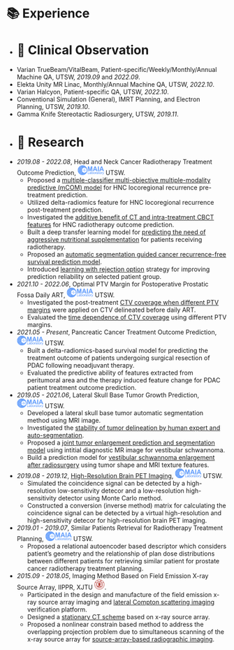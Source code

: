
# 📚 Experience
* # 🏥 Clinical Observation 

- Varian TrueBeam/VitalBeam, Patient-specific/Weekly/Monthly/Annual Machine QA, UTSW, *2019.09* and *2022.09*.
- Elekta Unity MR Linac, Monthly/Annual Machine QA, UTSW, *2022.10*.
- Varian Halcyon, Patient-specific QA, UTSW, *2022.10*.
- Conventional Simulation (General), IMRT Planning, and Electron Planning, UTSW, *2019.10*.
- Gamma Knife Stereotactic Radiosurgery, UTSW, *2019.11*.

* # 📖 Research

- *2019.08 - 2022.08*, Head and Neck Cancer Radiotherapy Treatment Outcome Prediction, <a href="https://www.utsouthwestern.edu/labs/maia/"><img class="svg" src="/images/MAIA.svg" width="60pt"></a> UTSW.
  - Proposed a [multiple-classifier multi-objective multiple-modality predictive (mCOM) model](https://aapm.onlinelibrary.wiley.com/doi/full/10.1002/mp.14388) for HNC locoregional recurrence pre-treatment prediction.
  - Utilized delta-radiomics feature for HNC locoregional recurrence post-treatment prediction.
  - Investigated the [additive benefit of CT and intra-treatment CBCT features](https://qims.amegroups.com/article/view/74434/html) for HNC radiotherapy outcome prediction.
  - Built a deep transfer learning model for [predicting the need of aggressive nutritional supplementation](https://www.sciencedirect.com/science/article/pii/S0167814022002249) for patients receiving radiotherapy.
  - Proposed an [automatic segmentation guided cancer recurrence-free survival prediction model](https://arxiv.org/abs/2209.11268).
  - Introduced [learning with rejection option](https://aapm.onlinelibrary.wiley.com/doi/10.1002/mp.16132) strategy for improving prediction reliability on selected patient group.
- *2021.10 - 2022.06*, Optimal PTV Margin for Postoperative Prostatic Fossa Daily ART, <a href="https://www.utsouthwestern.edu/labs/maia/"><img class="svg" src="/images/MAIA.svg" width="60pt"></a> UTSW.
  - Investigated the post-treatment [CTV coverage when different PTV margins](https://www.practicalradonc.org/article/S1879-8500(22)00366-6/fulltext) were applied on CTV delineated before daily ART.
  - Evaluated the [time dependence of CTV coverage](https://www.redjournal.org/article/S0360-3016(22)03052-8/fulltext) using different PTV margins.
- *2021.05 - Present*, Pancreatic Cancer Treatment Outcome Prediction, <a href="https://www.utsouthwestern.edu/labs/maia/"><img class="svg" src="/images/MAIA.svg" width="60pt"></a> UTSW.
  - Built a delta-radiomics-based survival model for predicting the treatment outcome of patients undergoing surgical resection of PDAC following neoadjuvant therapy. 
  - Evaluated the predictive ability of features extracted from peritumoral area and the therapy induced feature change for PDAC patient treatment outcome prediction.
- *2019.05 - 2021.06*, Lateral Skull Base Tumor Growth Prediction, <a href="https://www.utsouthwestern.edu/labs/maia/"><img class="svg" src="/images/MAIA.svg" width="60pt"></a> UTSW.
  - Developed a lateral skull base tumor automatic segmentation method using MRI image.
  - Investigated the [stability of tumor delineation by human expert and auto-segmentation](https://onlinelibrary.wiley.com/doi/abs/10.1002/lary.28695).
  - Proposed a [joint tumor enlargement prediction and segmentation model](https://onlinelibrary.wiley.com/doi/10.1002/lary.30516) using  intitial diagnostic MR image for vestibular schwannoma.
  - Build a prediction model for [vestibular schwannoma enlargement after radiosurgery](https://journals.lww.com/otology-neurotology/Abstract/2021/03000/Prediction_of_Vestibular_Schwannoma_Enlargement.32.aspx) using tumor shape and MRI texture features.
- *2019.08 - 2019.12*, [High-Resolution Brain PET Imaging](https://ieeexplore.ieee.org/abstract/document/9875884/), <a href="https://www.utsouthwestern.edu/labs/maia/"><img class="svg" src="/images/MAIA.svg" width="60pt"></a> UTSW.
  - Simulated the coincidence signal can be detected by a high-resolution low-sensitivity detecor and a low-resolution high-sensitivity detector using Monte Carlo method.
  - Constructed a conversion (inverse method) matrix for calculating the coincidence signal can be detected by a virtual high-resolution and high-sensitivity detecor for high-resolution brain PET imaging. 
- *2019.01 - 2019.07*, Similar Patients Retrieval for Radiotherapy Treatment Planning, <a href="https://www.utsouthwestern.edu/labs/maia/"><img class="svg" src="/images/MAIA.svg" width="60pt"></a> UTSW.  
  - Proposed a relational autoencoder based descriptor which considers patient’s geometry and the relationship of plan dose distributions between different patients for retrieving similar patient for prostate cancer radiotherapy treatment planning.
- *2015.09 - 2018.05*, Imaging Method Based on Field Emission X-ray Source Array, IIPPR, XJTU <a href="http://en.xjtu.edu.cn/"><img class="svg" src="/images/XJTU.svg" width="23pt"></a>.
  - Participated in the design and manufacture of the field emission x-ray source array imaging and [lateral Compton scattering imaging](https://www.spiedigitallibrary.org/conference-proceedings-of-spie/10573/105732C/Compton-scatter-tomography-with-photon-counting-detector--a-preliminary/10.1117/12.2293522.full) verification platform. 
  - Designed a [stationary CT scheme](http://onlinelibrary.fully3d.org/papers/2017/Fully3D.2017-11-3203017.pdf) based on x-ray source array.
  - Proposed a nonlinear constrain based method to address the overlapping projection problem due to simultaneous scanning of the x-ray source array for [source-array-based radiographic imaging](http://onlinelibrary.fully3d.org/papers/2017/Fully3D.2017-11-3203018.pdf).